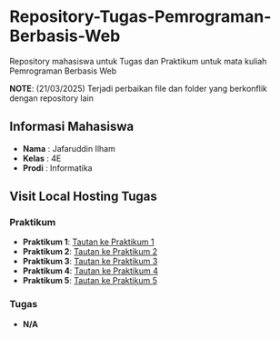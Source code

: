 # Repository-Tugas-Pemrograman-Berbasis-Web
Repository mahasiswa untuk Tugas dan Praktikum untuk mata kuliah Pemrograman Berbasis Web

**NOTE**: (21/03/2025) Terjadi perbaikan file dan folder yang berkonflik dengan repository lain

## Informasi Mahasiswa
- **Nama**   :  Jafaruddin Ilham
- **Kelas**  :  4E
- **Prodi**  :  Informatika

## Visit Local Hosting Tugas

### Praktikum
- **Praktikum 1**: [Tautan ke Praktikum 1](#)  
- **Praktikum 2**: [Tautan ke Praktikum 2](#)  
- **Praktikum 3**: [Tautan ke Praktikum 3](#)  
- **Praktikum 4**: [Tautan ke Praktikum 4](#) 
- **Praktikum 5**: [Tautan ke Praktikum 5](#)  

### Tugas
- **N/A**
